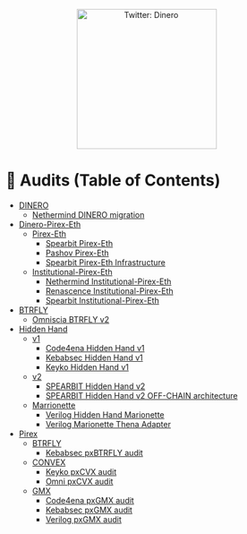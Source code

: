 <div align="center">
<p>
  <a href="https://x.com/dinero_xyz" target="_blank">
    <img alt="Twitter: Dinero" width="250" src="https://pbs.twimg.com/profile_images/1813945047093592064/vNgvmosz_400x400.png" />
  </a>
</p>
</div>

# 🔎 Audits (Table of Contents)

- [DINERO](dinero)
  - [Nethermind DINERO migration](dinero/nethermind-dinero-migration.pdf)
- [Dinero-Pirex-Eth](dinero-pirex-eth)
  - [Pirex-Eth](dinero-pirex-eth/pirex-eth)
    - [Spearbit Pirex-Eth](dinero-pirex-eth/pirex-eth/spearbit.pdf)
    - [Pashov Pirex-Eth](dinero-pirex-eth/pirex-eth/pashov.pdf)
    - [Spearbit Pirex-Eth Infrastructure](dinero-pirex-eth/pirex-eth/spearbit-infra.pdf)
  - [Institutional-Pirex-Eth](dinero-pirex-eth/institutional-pirex-eth)
    - [Nethermind Institutional-Pirex-Eth](dinero-pirex-eth/institutional-pirex-eth/nethermind.pdf)
    - [Renascence Institutional-Pirex-Eth](dinero-pirex-eth/institutional-pirex-eth/renascence.pdf)
    - [Spearbit Institutional-Pirex-Eth](dinero-pirex-eth/institutional-pirex-eth/spearbit.pdf)
- [BTRFLY](btrfly)
  - [Omniscia BTRFLY v2](btrfly/omniscia.pdf)
- [Hidden Hand](hidden-hand)
  - [v1](hidden-hand/v1)
    - [Code4ena Hidden Hand v1](hidden-hand/v1/code4ena.pdf)
    - [Kebabsec Hidden Hand v1](hidden-hand/v1/kebabsec.pdf)
    - [Keyko Hidden Hand v1](hidden-hand/v1/keyko.pdf)
  - [v2](hidden-hand/v2)
    - [SPEARBIT Hidden Hand v2](hidden-hand/v2/spearbit.pdf)
    - [SPEARBIT Hidden Hand v2 OFF-CHAIN architecture](hidden-hand/v2/spearbit-offchain.pdf)
  - [Marrionette](hidden-hand/marionette)
    - [Verilog Hidden Hand Marionette](hidden-hand/marionette/verilog.pdf)
    - [Verilog Marionette Thena Adapter](hidden-hand/marionette/verilog-thena-adapter.pdf)
- [Pirex](pirex)
  - [BTRFLY](pirex/btrfly)
    - [Kebabsec pxBTRFLY audit](pirex/btrfly/kebabsec.pdf)
  - [CONVEX](pirex/convex)
    - [Keyko pxCVX audit](pirex/convex/keyko.pdf)
    - [Omni pxCVX audit](pirex/convex/omniscia.pdf)
  - [GMX](pirex/gmx)
    - [Code4ena pxGMX audit](pirex/gmx/code4ena.pdf)
    - [Kebabsec pxGMX audit](pirex/gmx/kebabsec.pdf)
    - [Verilog pxGMX audit](pirex/gmx/verilog.pdf)
